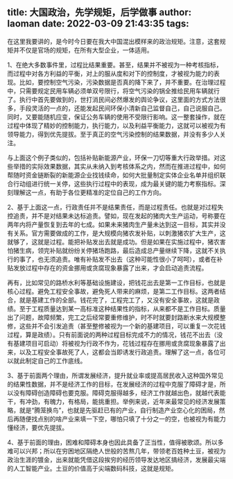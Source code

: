 title: 大国政治，先学规矩，后学做事
author: laoman
date: 2022-03-09 21:43:35
tags:
---
在这里我要讲的，是今时今日要在我大中国混出模样来的政治规矩。注意，这套规矩并不仅是官场的规矩，在所有大型企业，一体适用。

1、在绝大多数事件里，过程比结果重要。甚至，结果并不被视为一种考核指标，而过程中对各方利益的平衡，对上的服从度和对下的控制度，才被视为能力的表现。比如，要控制空气污染，污染数据是否真的降下来了，并不重要。在治理过程中，只需要规定民用车辆必须单双号限行，将空气污染的锅全推给民用车辆就行了。执行中首先要做到的，世打消民间必然爆发的舆论争议，这里面的方式方法很多，手段灵活的一点的，还能发起民间环保小清新自己监督自己，自己说服自己。同时，又要能随机应变，保证公务车辆的使用不受限行影响。这一整套操作，就在过程中体现了精妙的控制能力，执行能力，以及利益平衡能力，这就可以被视为有领导能力，得到优先提拔。至于真正的空气污染控制的结果数据，并没有多少人关注。

与上面这个例子类似的，包括补贴新能源产业，环保一刀切等重大行政举措。对这些举措的实际效果数据，其实从未纳入到考核体系之内，然而在推进过程中，如何帮随时资金链断裂的新能源企业找钱续命，如何大批量制定实体企业名单并组织联合行动组进行统一关停，这些执行过程中的表现，成为最关键的能力考察指标。深刻理解这一点，有助于各位更精准的定位自己的工作方向。

2、基于上面这一点，行政责任并不是结果责任，而是过程责任。也就是对过程失控追责，并不是对结果未达标追责。譬如，现在发起的猪肉大生产运动，号称要在两年内将产量恢复到去年的七成。如果未来猪肉生产量未达到这一目标，其实并没有关系。官方需要做成的工作，是大规模向猪农发补贴，以刺激猪农扩大生产，这就够了，这就是过程。能把补贴发出去就是成功。但是如果在实施过程中，猪农害怕猪生病，领完补贴就纷纷关停猪场跑路，最后造成总产量继续下降，这就不关执行的事了，也无须追责。唯有补贴发不出去（这种可能性很小了呵呵），或者在补贴发放过程中存在的资金挪用或贪腐现象暴露了出来，才会启动追责流程。

再有，比如常见的路桥水利等基础设施建设，把钱花出去是第一工作目标，也就是核心过程。避免工程安全事故，避免死人带来的麻烦，是第二工作目标。这两者结合，就是基建工作的全部。钱花完了，工程完工了，又没有安全事故，这就是政绩。至于工程质量达到某一高标准这种结果性的指标，从来都不是工作目标。质量出了问题，故障频繁，完工之后经常要重修维护，时不时就要封路断水来大规模整修，这些并不会引发追责（甚至整修被视为一个新的基建项目，可以重复一次花钱过程，算是政绩）。只有前面说的两种过程目标完成不力的情况，钱花不出去（没有基建项目可启动）将被视为行政不作为，花钱过程存在挪用或贪腐现象暴露了出来，以及工程安全事故死了人，这都会当即诱发行政追责。理解了这一点，各位可以就此制定自己的工作底线。

3、基于前面两个理由，所谓发展经济，提升就业率或提高居民收入这种国外常见的结果性数据，并不是经济工作的目标，在发展经济的过程中克服了障碍才是，所以没有障碍创造障碍也要克服。障碍克服得越多，经济工作就越出色，就越代表能干，有冲劲，有魄力，有格局，能挑重担。举例来说，近年来最常见的经济发展策略，就是“腾笼换鸟”，也就是先驱赶已有的产业，自行制造产业空心化的困局，然后再随便找点别的啥产业来填一下空，哪怕只填了十分之一的空，也被视为有能力懂经济，要优先提拔。

4、基于前面的理由，困难和障碍本身也因此具备了正当性，值得被歌颂。所以多难可以兴邦；所以在穷困地区隔绝人世般的苦熬几年，带领老百姓种土豆，被视为政治生涯的镀金，出来就能凭借这段挨穷的经历领导发达地区搞经济，发展最尖端的人工智能产业。土豆的价值高于尖端数码科技，这就是规矩。
